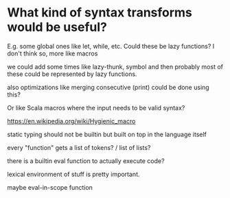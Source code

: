 # What kind of syntax transforms would be useful?

E.g. some global ones like let, while, etc. Could these be lazy functions? I don't think so, more like macros

we could add some times like lazy-thunk, symbol and then probably most of these could be represented by lazy functions.

also optimizations like merging consecutive (print) could be done using this?

Or like Scala macros where the input needs to be valid syntax?

https://en.wikipedia.org/wiki/Hygienic_macro

static typing should not be builtin but built on top in the language itself

every "function" gets a list of tokens? / list of lists?

there is a builtin eval function to actually execute code?

lexical environment of stuff is pretty important.

maybe eval-in-scope function